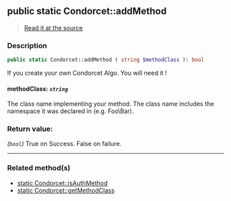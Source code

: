 ## public static Condorcet::addMethod

> [Read it at the source](https://github.com/julien-boudry/Condorcet/blob/master/src/Condorcet.php#L193)

### Description    

```php
public static Condorcet::addMethod ( string $methodClass ): bool
```

If you create your own Condorcet Algo. You will need it !
    

#### **methodClass:** *`string`*   
The class name implementing your method. The class name includes the namespace it was declared in (e.g. Foo\Bar).    


### Return value:   

*(`bool`)* True on Success. False on failure.


---------------------------------------

### Related method(s)      

* [static Condorcet::isAuthMethod](/Docs/ApiReferences/Condorcet%20Class/public%20static%20Condorcet--isAuthMethod.md)    
* [static Condorcet::getMethodClass](/Docs/ApiReferences/Condorcet%20Class/public%20static%20Condorcet--getMethodClass.md)    

